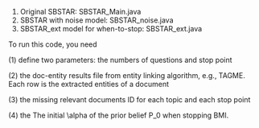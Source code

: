 1. Original SBSTAR: SBSTAR_Main.java 
2. SBSTAR with noise model: SBSTAR_noise.java 
3. SBSTAR_ext model for when-to-stop: SBSTAR_ext.java 

To run this code, you need

(1) define two parameters: the numbers of questions and stop point

(2) the doc-entity results file from entity linking algorithm, e.g., TAGME. Each row is the extracted entities of a document

(3) the missing relevant documents ID for each topic and each stop point

(4) the The initial \alpha of the prior belief P_0 when stopping BMI.
